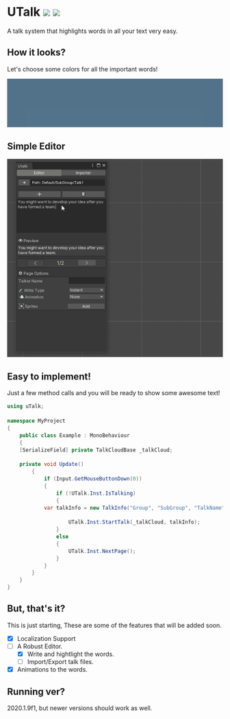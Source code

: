 # UTalk  ![](https://img.shields.io/badge/Release-Beta-green) ![](https://img.shields.io/badge/Licence-MIT-lightgrey)
A talk system that highlights words in all your text very easy.

## How it looks?
Let's choose some colors for all the important words!

![](ReadmeFiles/preview.gif)

## Simple Editor
![](ReadmeFiles/editorDemo.gif)

## Easy to implement!
Just a few method calls and you will be ready to show some awesome text!
```c#
using uTalk;

namespace MyProject
{
    public class Example : MonoBehaviour
    {
	[SerializeField] private TalkCloudBase _talkCloud;
        
	private void Update()
        {
            if (Input.GetMouseButtonDown(0))
            {
                if (!UTalk.Inst.IsTalking)
                {
		    var talkInfo = new TalkInfo("Group", "SubGroup", "TalkName", "Language");

                    UTalk.Inst.StartTalk(_talkCloud, talkInfo);
                }
                else
                {
                    UTalk.Inst.NextPage();
                }
            }
        }
    }
}
```

## But, that's it?
This is just starting, These are some of the features that will be added soon.

- [x] Localization Support
- [ ] A Robust Editor.
   - [x] Write and hightlight the words.
   - [ ] Import/Export talk files.
- [x] Animations to the words.

## Running ver?
2020.1.9f1, but newer versions should work as well.
